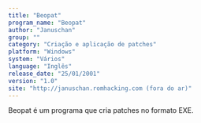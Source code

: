 ```yaml
---
title: "Beopat"
program_name: "Beopat"
author: "Januschan"
group: ""
category: "Criação e aplicação de patches"
platform: "Windows"
system: "Vários"
language: "Inglês"
release_date: "25/01/2001"
version: "1.0"
site: "http://januschan.romhacking.com (fora do ar)"
---
```

Beopat é um programa que cria patches no formato EXE.
